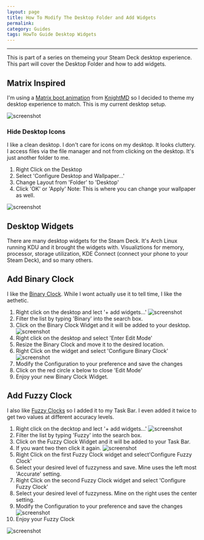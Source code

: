 ```yaml
---
layout: page
title: How To Modify The Desktop Folder and Add Widgets
permalink: 
category: Guides
tags: HowTo Guide Desktop Widgets
---
```

---

This is part of a series on themeing your Steam Deck desktop experience.  This part will cover the Desktop Folder and how to add widgets.

## Matrix Inspired

I'm using a [Matrix boot animation](https://steamdeckrepo.com/post/PBVwP/the_matrix_intro_by_knightmd) from [KnightMD](https://steamdeckrepo.com/user/71) so I decided to theme my desktop experience to match.  This is my current desktop setup.

![screenshot](../media/desktop_matrix.png)  

### Hide Desktop Icons

I like a clean desktop.  I don't care for icons on my desktop.  It looks cluttery.   I access files via the file manager and not from clicking on the desktop.  It's just another folder to me.

1. Right Click on the Desktop
2. Select 'Configure Desktop and Wallpaper...'
3. Change Layout from 'Folder' to 'Desktop'
4. Click 'OK' or 'Apply'
Note: This is where you can change your wallpaper as well.

![screenshot](../media/desktop_folder.png)  

## Desktop Widgets

There are many desktop widgets for the Steam Deck.  It's Arch Linux running KDU and it brought the widgets with.  Visualiztions for memory, processor, storage utilization, KDE Connect (connect your phone to your Steam Deck), and so many others.

## Add Binary Clock

I like the [Binary Clock](https://en.wikipedia.org/wiki/Binary_clock).  While I wont actually use it to tell time, I like the aethetic.

1. Right click on the desktop and lect '+ add widgets...'
![screenshot](../media/add_widget_desktop.png)
2. Filter the list by typing 'Binary' into the search box.
3. Click on the Binary Clock Widget and it will be added to your desktop.
![screenshot](../media/widget_binary_clock.png)  
4. Right click on the desktop and select 'Enter Edit Mode'
5. Resize the Binary Clock and move it to the desired location.
6. Right Click on the widget and select 'Configure Binary Clock'
![screenshot](../media/widget_binary_clock_resize.png)
7. Modify the Configuration to your preference and save the changes
8. Click on the red circle x below to close 'Edit Mode'
9. Enjoy your new Binary Clock Widget.

## Add Fuzzy Clock

I also like [Fuzzy Clocks](https://en.wikipedia.org/wiki/Fuzzy_logic) so I added it to my Task Bar.  I even added it twice to get two values at different accuracy levels.

1. Right click on the decktop and lect '+ add widgets...'
![screenshot](../media/add_widget_taskbar.png)
2. Filter the list by typing 'Fuzzy' into the search box.
3. Click on the Fuzzy Clock Widget and it will be added to your Task Bar.
4. If you want two then click it again.
![screenshot](../media/widget_fuzzy_clock.png)  
5. Right Click on the first Fuzzy Clock widget and select'Configure Fuzzy Clock'
6. Select your desired level of fuzzyness and save.
Mine uses the left most 'Accurate' setting.
7. Right Click on the second Fuzzy Clock widget and select 'Configure Fuzzy Clock'
8. Select your desired level of fuzzyness.
Mine on the right uses the center setting.
9. Modify the Configuration to your preference and save the changes
![screenshot](../media/widget_fuzzy_clock_config.png)
10. Enjoy your Fuzzy Clock

![screenshot](../media/desktop_matrix.png)  
